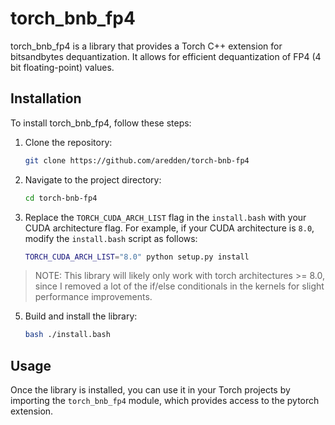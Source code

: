 # torch_bnb_fp4

torch_bnb_fp4 is a library that provides a Torch C++ extension for bitsandbytes dequantization. It allows for efficient dequantization of FP4 (4 bit floating-point) values.

## Installation

To install torch_bnb_fp4, follow these steps:

1. Clone the repository:

    ```bash
    git clone https://github.com/aredden/torch-bnb-fp4
    ```

2. Navigate to the project directory:

    ```bash
    cd torch-bnb-fp4
    ```

3. Replace the `TORCH_CUDA_ARCH_LIST` flag in the `install.bash` with your CUDA architecture flag. For example, if your CUDA architecture is `8.0`, modify the `install.bash` script as follows:

    ```bash
    TORCH_CUDA_ARCH_LIST="8.0" python setup.py install
    ```

> NOTE: This library will likely only work with torch architectures >= 8.0, since I removed a lot of the if/else conditionals in the kernels for slight performance improvements. 

5. Build and install the library:

    ```bash
    bash ./install.bash
    ```

## Usage

Once the library is installed, you can use it in your Torch projects by importing the `torch_bnb_fp4` module, which provides access to the pytorch extension.